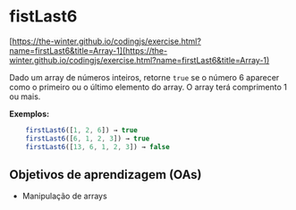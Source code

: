 # fistLast6

[https://the-winter.github.io/codingjs/exercise.html?name=firstLast6&title=Array-1](https://the-winter.github.io/codingjs/exercise.html?name=firstLast6&title=Array-1)

Dado um array de números inteiros, retorne `true` se o número 6 aparecer como o
primeiro ou o último elemento do array. O array terá comprimento 1 ou mais.

__Exemplos:__

```js
    firstLast6([1, 2, 6]) → true
    firstLast6([6, 1, 2, 3]) → true
    firstLast6([13, 6, 1, 2, 3]) → false
```

## Objetivos de aprendizagem (OAs)

- Manipulação de arrays
